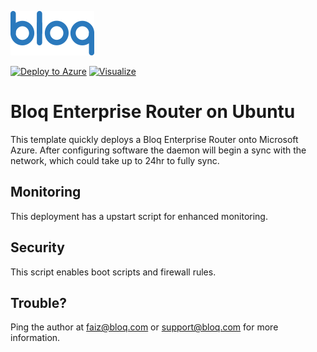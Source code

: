 ![BER on Ubuntu](https://raw.githubusercontent.com/faiz-bloq/azure-quickstart-templates/ber-on-ubuntu/ber-on-ubuntu/images/bloq.png)

[![Deploy to Azure](http://azuredeploy.net/deploybutton.png)](https://portal.azure.com/#create/Microsoft.Template/uri/https%3A%2F%2Fraw.githubusercontent.com%2Ffaiz-bloq%2Fazure-quickstart-templates%2Fber-on-ubuntu%2Fber-on-ubuntu%2Fazuredeploy.json)
[![Visualize](http://armviz.io/visualizebutton.png)](http://armviz.io/#/?load=https%3A%2F%2Fraw.githubusercontent.com%2Ffaiz-bloq%2Fazure-quickstart-templates%2Fber-on-ubuntu%2Fber-on-ubuntu%2Fazuredeploy.json)

# Bloq Enterprise Router on Ubuntu

This template quickly deploys a Bloq Enterprise Router onto Microsoft Azure. After configuring
software the daemon will begin a sync with the network, which could take up to 24hr to fully sync.

## Monitoring

This deployment has a upstart script for enhanced monitoring.

## Security

This script enables boot scripts and firewall rules.

## Trouble?

Ping the author at faiz@bloq.com or support@bloq.com for more information.
